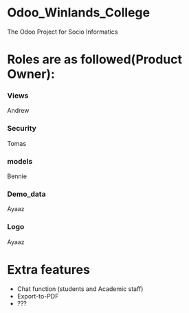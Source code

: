 # Odoo_Winlands_College
The Odoo Project for Socio Informatics
# Roles are as followed(Product Owner):
### Views
Andrew
### Security
Tomas
### models
Bennie
### Demo_data
Ayaaz
### Logo
Ayaaz


# Extra features
* Chat function (students and Academic staff)
* Export-to-PDF
* ???

